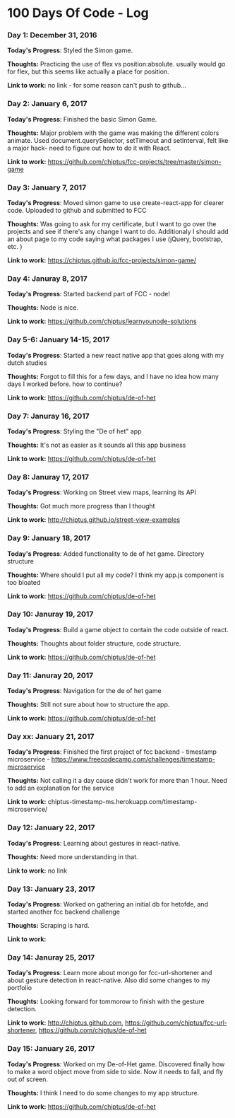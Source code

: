 # 100 Days Of Code - Log


### Day 1: December 31, 2016

**Today's Progress**: Styled the Simon game. 

**Thoughts:** Practicing the use of flex vs position:absolute. usually would go for flex, but this seems like actually a place for position.

**Link to work:** no link - for some reason can't push to github...


### Day 2: January 6, 2017

**Today's Progress**: Finished the basic Simon Game.

**Thoughts:** Major problem with the game was making the different colors animate. Used document.querySelector, setTimeout and setInterval, felt like a major hack- need to figure out how to do it with React.

**Link to work:** https://github.com/chiptus/fcc-projects/tree/master/simon-game


### Day 3: January 7, 2017

**Today's Progress**: Moved simon game to use create-react-app for clearer code. Uploaded to github and submitted to FCC

**Thoughts:** Was going to ask for my certificate, but I want to go over the projects and see if there's any change I want to do. Additionaly I should add an about page to my code saying what packages I use (jQuery, bootstrap, etc. )

**Link to work:** https://chiptus.github.io/fcc-projects/simon-game/


### Day 4: Januray 8, 2017

**Today's Progress**: Started backend part of FCC - node!

**Thoughts:** Node is nice.

**Link to work:** https://github.com/chiptus/learnyounode-solutions 


### Day 5-6: January 14-15, 2017

**Today's Progress**: Started a new react native app that goes along with my dutch studies

**Thoughts:** Forgot to fill this for a few days, and I have no idea how many days I worked before. how to continue?

**Link to work:** https://github.com/chiptus/de-of-het


### Day 7: Januray 16, 2017

**Today's Progress**: Styling the "De of het" app

**Thoughts:** It's not as easier as it sounds all this app business

**Link to work:** https://github.com/chiptus/de-of-het


### Day 8: Januray 17, 2017

**Today's Progress**: Working on Street view maps, learning its API

**Thoughts:** Got much more progress than I thought

**Link to work:** http://chiptus.github.io/street-view-examples


### Day 9: January 18, 2017

**Today's Progress**: Added functionality to de of het game. Directory structure

**Thoughts:** Where should I put all my code? I think my app.js component is too bloated

**Link to work:** https://github.com/chiptus/de-of-het


### Day 10: Januray 19, 2017

**Today's Progress**: Build a game object to contain the code outside of react.

**Thoughts:** Thoughts about folder structure, code structure.

**Link to work:** https://github.com/chiptus/de-of-het


### Day 11: Januray 20, 2017

**Today's Progress**: Navigation for the de of het game

**Thoughts:** Still not sure about how to structure the app.

**Link to work:** https://github.com/chiptus/de-of-het


### Day xx: January 21, 2017

**Today's Progress**: Finished the first project of fcc backend - timestamp microservice - https://www.freecodecamp.com/challenges/timestamp-microservice

**Thoughts:** Not calling it a day cause didn't work for more than 1 hour. Need to add an explanation for the service

**Link to work:** chiptus-timestamp-ms.herokuapp.com/timestamp-microservice/


### Day 12: January 22, 2017

**Today's Progress**: Learning about gestures in react-native.

**Thoughts:** Need more understanding in that.

**Link to work:** no link


### Day 13: January 23, 2017

**Today's Progress**: Worked on gathering an initial db for hetofde, and started another fcc backend challenge

**Thoughts:** Scraping is hard.

**Link to work:** 


### Day 14: Januray 25, 2017

**Today's Progress**: Learn more about mongo for fcc-url-shortener and about gesture detection in react-native. Also did some changes to my portfolio

**Thoughts:** Looking forward for tommorow to finish with the gesture detection.

**Link to work:** http://chiptus.github.com, https://github.com/chiptus/fcc-url-shortener, https://github.com/chiptus/de-of-het


### Day 15: January 26, 2017

**Today's Progress**: Worked on my De-of-Het game. Discovered finally how to make a word object move from side to side. Now it needs to fall, and fly out of screen.

**Thoughts:** I think I need to do some changes to my app structure.

**Link to work:** https://github.com/chiptus/de-of-het
<!--
### Day NUMBER: DATE

**Today's Progress**: 

**Thoughts:** 

**Link to work:** 


### Day 0: February 30, 2016 (Example 1)
##### (delete me or comment me out)

**Today's Progress**: Fixed CSS, worked on canvas functionality for the app.

**Thoughts:** I really struggled with CSS, but, overall, I feel like I am slowly getting better at it. Canvas is still new for me, but I managed to figure out some basic functionality.

**Link to work:** [Calculator App](http://www.example.com)

### Day 0: February 30, 2016 (Example 2)
##### (delete me or comment me out)

**Today's Progress**: Fixed CSS, worked on canvas functionality for the app.

**Thoughts**: I really struggled with CSS, but, overall, I feel like I am slowly getting better at it. Canvas is still new for me, but I managed to figure out some basic functionality.

**Link(s) to work**: [Calculator App](http://www.example.com)


### Day 1: June 27, Monday

**Today's Progress**: I've gone through many exercises on FreeCodeCamp.

**Thoughts** I've recently started coding, and it's a great feeling when I finally solve an algorithm challenge after a lot of attempts and hours spent.

**Link(s) to work**
1. [Find the Longest Word in a String](https://www.freecodecamp.com/challenges/find-the-longest-word-in-a-string)
2. [Title Case a Sentence](https://www.freecodecamp.com/challenges/title-case-a-sentence)
-->
